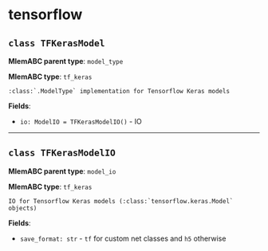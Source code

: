 # tensorflow

## `class TFKerasModel`

**MlemABC parent type**: `model_type`

**MlemABC type**: `tf_keras`

    :class:`.ModelType` implementation for Tensorflow Keras models

**Fields**:

- `io: ModelIO = TFKerasModelIO()` - IO

---

## `class TFKerasModelIO`

**MlemABC parent type**: `model_io`

**MlemABC type**: `tf_keras`

    IO for Tensorflow Keras models (:class:`tensorflow.keras.Model`
    objects)

**Fields**:

- `save_format: str` - `tf` for custom net classes and `h5` otherwise

